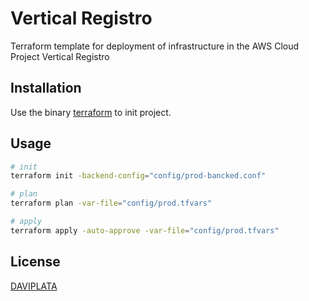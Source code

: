 
# Vertical Registro
Terraform template for deployment of infrastructure in the AWS Cloud Project Vertical Registro

## Installation
Use the binary [terraform](https://www.terraform.io/downloads) to init project.


## Usage
```bash
# init
terraform init -backend-config="config/prod-bancked.conf"

# plan
terraform plan -var-file="config/prod.tfvars"

# apply
terraform apply -auto-approve -var-file="config/prod.tfvars"
```

## License
[DAVIPLATA](https://daviplata.com/)
